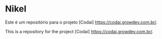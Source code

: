 # Nikel

Este é um repositório para o projeto [Codaí] https://codai.growdev.com.br/.

This is a repository for the project [Codaí] https://codai.growdev.com.br/.
